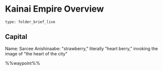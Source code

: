# Kainai Empire Overview
 
```ccard
type: folder_brief_live
```
 

## Capital

Name: Sarcee
Anishinaabe: "strawberry," literally "heart berry," invoking the image of "the heart of the city"

%%waypoint%%

